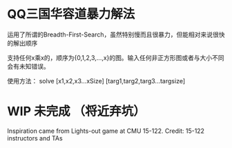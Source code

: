 # QQ三国华容道暴力解法

运用了所谓的Breadth-First-Search，虽然特别慢而且很暴力，但能相对来说很快的解出顺序

支持任何x乘x的，顺序为{0,1,2,3,...,x}的图。输入任何非正方形图或者与大小不同会有未知错误。

使用方法： solve <size> [x1,x2,x3...xSize] [targ1,targ2,targ3...targsize]

# WIP 未完成 （将近弃坑）



Inspiration came from Lights-out game at CMU 15-122.
Credit: 15-122 instructors and TAs
